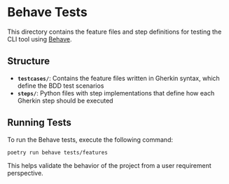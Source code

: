 # Behave Tests

This directory contains the feature files and step definitions for testing the CLI tool
using [Behave](https://behave.readthedocs.io/en/stable/).

## Structure

- **`testcases/`**: Contains the feature files written in Gherkin syntax, which define the
  BDD test scenarios
- **`steps/`**: Python files with step implementations that define how each Gherkin step should be executed

## Running Tests

To run the Behave tests, execute the following command:

```bash
poetry run behave tests/features
```

This helps validate the behavior of the project from a user requirement perspective.

